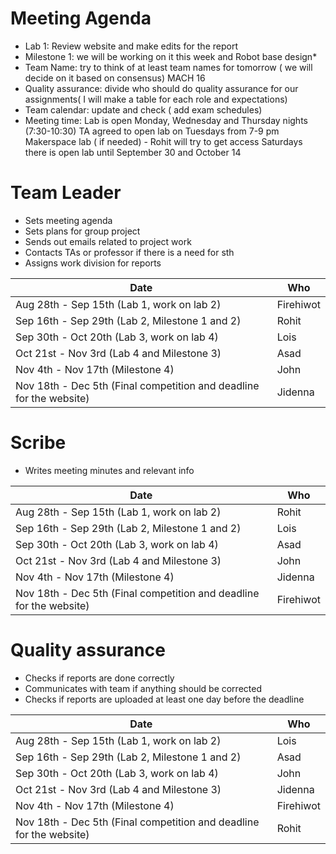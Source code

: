# Meeting Agenda 

-  Lab 1: Review website and make edits for the report 
-  Milestone 1: we will be working on it this week and Robot base design*
-  Team Name: try to think of at least team names for tomorrow ( we will decide on it based on consensus) MACH 16
-  Quality assurance: divide who should do quality assurance for our assignments( I will make a table for each role and expectations)
-  Team calendar: update and check ( add exam schedules)
-  Meeting time: Lab is open Monday, Wednesday and Thursday nights (7:30-10:30)
   TA agreed to open lab on Tuesdays from 7-9 pm
   Makerspace lab ( if needed) - Rohit will try to get access
   Saturdays there is open lab until September 30 and October 14

# Team Leader
  * Sets meeting agenda
  * Sets plans for group project 
  * Sends out emails related to project work
  * Contacts TAs or professor if there is a need for sth
  * Assigns work division for reports 
  
  
Date|Who
------------ | -------------
Aug 28th - Sep 15th (Lab 1, work on lab 2)| Firehiwot
Sep 16th - Sep 29th (Lab 2, Milestone 1 and 2)| Rohit
Sep 30th - Oct 20th (Lab 3, work on lab 4)| Lois
Oct 21st - Nov 3rd (Lab 4 and Milestone 3)| Asad
Nov 4th - Nov 17th (Milestone 4)| John
Nov 18th - Dec 5th (Final competition and deadline for the website)| Jidenna


# Scribe
   * Writes meeting minutes and relevant info


Date | Who
------------ | -------------
Aug 28th - Sep 15th (Lab 1, work on lab 2) | Rohit
Sep 16th - Sep 29th (Lab 2, Milestone 1 and 2) | Lois
Sep 30th - Oct 20th (Lab 3, work on lab 4) | Asad
Oct 21st - Nov 3rd (Lab 4 and Milestone 3) | John
Nov 4th - Nov 17th (Milestone 4) | Jidenna
Nov 18th - Dec 5th (Final competition and deadline for the website) | Firehiwot


# Quality assurance 
   * Checks if reports are done correctly
   * Communicates with team if anything should be corrected
   * Checks if reports are uploaded at least one day before the deadline
   
  
Date | Who
------------ | -------------
Aug 28th - Sep 15th (Lab 1, work on lab 2)| Lois
Sep 16th - Sep 29th (Lab 2, Milestone 1 and 2)| Asad
Sep 30th - Oct 20th (Lab 3, work on lab 4)| John
Oct 21st - Nov 3rd (Lab 4 and Milestone 3)| Jidenna
Nov 4th - Nov 17th (Milestone 4)| Firehiwot
Nov 18th - Dec 5th (Final competition and deadline for the website)| Rohit


